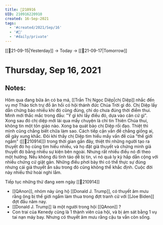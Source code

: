 ```yaml
---
title: 📝210916
UID: 210916220910
created: 16-Sep-2021
tags:
  - '#created/2021/Sep/16'
  - '#📅'
  - '#daily/private'
---
```

[[📝21-09-15|Yesterday]] -> Today -> [[📝21-09-17|Tomorrow]]
# Thursday, Sep 16, 2021

## Notes:
Hôm qua đang bữa ăn có ba má, [[Trần Thị Ngọc Diệp|chị Diệp]] nhắc đến vụ mợ Thảo tích trự đồ ăn hồi có hội thánh đức Chúa Trời gì đó. Chị Diệp lấy dẫn chứng bảo nhiều khi đó cũng đúng, chỉ do chưa đúng thời điểm thui. Mình mới thắc mắc trong đầu: "Ý gì khi lấy điều đó, dựa vào căn cứ gì". Xong sau đó chị diệp mới lái qua mấy chuyện là chỉ tin Thiên Chúa thui, không tin một tôn giáo nào. Xong ba quát bảo chị Diệp rối đạo. Thiệt thì mình cũng chẳng biết chữa làm sao. Cách tiếp cận vấn đề chẳng giống ai, dễ gây xung khắc.
Đôi khi thấy chị Diệp tìm hiểu mấy vấn đề của "thế giới ngầm" ([[📝210914]]) trong thời gian gần đây, thiệt thì những người tạo ra thuyết đó họ cũng tìm hiểu nhiều, và họ đặt giả thuyết và chứng minh giả thuyết đó bằng nhiều sự kiện bên ngoài. Nhưng rất nhiều điều nó đi theo một hướng. Nếu không đủ tỉnh táo dễ bị tin, vì nó quá ly kỳ hấp dẫn cộng với nhiều chứng cứ giật gân. Những điều phơi bày thì có thể thực sự đúng nhưng cái giả thuyết ẩn sâu trong đó cũng không thể khắc định. Cuộc đời này nhiều thứ hoài nghi lắm.

Tiếp tục những thứ đang xem ngày [[📝210914]]
- [[QAnon]], nhóm này ủng hộ [[Donald J. Trump]], có thuyết âm mưu rằng ông bị thế giới ngầm làm thua trong đợt tranh cử với [[Joe Biden]] đợt đầu năm nay.
- [[Donald J. Trump]] là một người trong hội [[QAnon]] ?
- Con trai của Kenedy cũng là 1 thành viên của hội, và bị ám sát bằng 1 vụ tai nạn máy bay. Nhưng có thuyết âm mưu rằng cậu ta vẫn còn sống.

